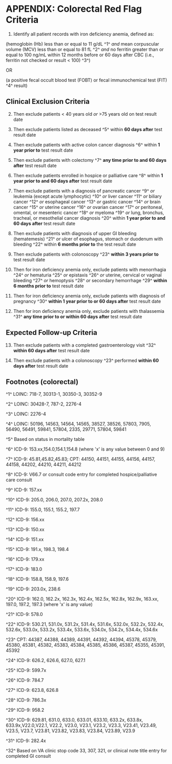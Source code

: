 # APPENDIX: Colorectal Red Flag Criteria

1. Identify all patient records with iron deficiency anemia, defined as:

(hemoglobin (Hb) less than or equal to 11 g/dL ^1^ *and* mean
corpuscular volume (MCV) less than or equal to 81 fL ^2^ *and* no
ferritin greater than or equal to 100 ng/mL within 12 months before or
60 days after CBC (i.e., ferritin not checked or result \< 100) ^3^)

OR

(a positive fecal occult blood test (FOBT) or fecal immunochemical
test (FIT) ^4^ result)




## Clinical Exclusion Criteria

2. Then exclude patients \< 40 years old *or* \>75 years old on test
result date

3. Then exclude patients listed as deceased ^5^ within **60 days
after** test result date

4. Then exclude patients with active colon cancer diagnosis ^6^ within
**1 year prior to** test result date

5. Then exclude patients with colectomy ^7^ **any time prior to and 60
days after** test result date

6. Then exclude patients enrolled in hospice or palliative care ^8^
within **1 year prior to and 60 days after** test result date

7. Then exclude patients with a diagnosis of pancreatic cancer ^9^ *or*
leukemia (except acute lymphocytic) ^10^ *or* liver cancer ^11^ *or*
biliary cancer ^12^ *or* esophageal cancer ^13^ *or* gastric cancer ^14^
*or* brain cancer ^15^ *or* uterine cancer ^16^ *or* ovarian cancer ^17^
*or* peritoneal, omental, or mesenteric cancer ^18^ *or* myeloma ^19^
*or* lung, bronchus, tracheal, or mesothelial cancer diagnosis ^20^
within **1 year prior to and 60 days after** test result date

8. Then exclude patients with diagnosis of upper GI bleeding
(hematemesis) ^21^ *or* ulcer of esophagus, stomach or duodenum with
bleeding ^22^ within **6 months prior to** the test result date

9. Then exclude patients with colonoscopy ^23^ **within 3 years prior
to** test result date

10. Then for iron deficiency anemia only, exclude patients with
menorrhagia ^24^ *or* hematuria ^25^ *or* epistaxis ^26^ *or* uterine,
cervical or vaginal bleeding ^27^ *or* hemoptysis ^28^ *or* secondary
hemorrhage ^29^ **within 6 months prior to** test result date

11. Then for iron deficiency anemia only, exclude patients with
diagnosis of pregnancy ^30^ **within 1 year prior to or 60 days
after** test result date

12. Then for iron deficiency anemia only, exclude patients with
thalassemia ^31^ **any time prior to or within 60 days after** test
result date




## Expected Follow-up Criteria

13. Then exclude patients with a completed gastroenterology visit ^32^
**within 60 days after** test result date

14. Then exclude patients with a colonoscopy ^23^ performed **within
60 days after** test result date




## Footnotes (colorectal)

^1^ LOINC: 718-7, 30313-1, 30350-3, 30352-9

^2^ LOINC: 30428-7, 787-2, 2276-4

^3^ LOINC: 2276-4

^4^ LOINC: 50196, 14563, 14564, 14565, 38527, 38526, 57803, 7905,
56490, 56491, 59841, 57804, 2335, 29771, 57804, 59841

^5^ Based on status in mortality table

^6^ ICD-9: 153.xx,154.0,154.1,154.8 (where 'x' is any value between 0
and 9)

^7^ ICD-9: 45.81,45.82,45.83; CPT: 44150, 44151, 44155, 44156, 44157,
44158, 44202, 44210, 44211, 44212

^8^ ICD-9: V66.7 or consult code entry for completed
hospice/palliative care consult

^9^ ICD-9: 157.xx

^10^ ICD-9: 205.0, 206.0, 207.0, 207.2x, 208.0

^11^ ICD-9: 155.0, 155.1, 155.2, 197.7

^12^ ICD-9: 156.xx

^13^ ICD-9: 150.xx

^14^ ICD-9: 151.xx

^15^ ICD-9: 191.x, 198.3, 198.4

^16^ ICD-9: 179.xx

^17^ ICD-9: 183.0

^18^ ICD-9: 158.8, 158.9, 197.6

^19^ ICD-9: 203.0x, 238.6

^20^ ICD-9: 162.0, 162.2x, 162.3x, 162.4x, 162.5x, 162.8x, 162.9x,
163.xx, 197.0, 197.2, 197.3 (where 'x' is any value)

^21^ ICD-9: 578.0

^22^ ICD-9: 530.21, 531.0x, 531.2x, 531.4x, 531.6x, 532.0x, 532.2x,
532.4x, 532.6x, 533.0x, 533.2x, 533.4x, 533.6x, 534.0x, 534.2x,
534.4x, 534.6x

^23^ CPT: 44387, 44388, 44389, 44391, 44392, 44394, 45378, 45379,
45380, 45381, 45382, 45383, 45384, 45385, 45386, 45387, 45355, 45391,
45392

^24^ ICD-9: 626.2, 626.6, 627.0, 627.1

^25^ ICD-9: 599.7x

^26^ ICD-9: 784.7

^27^ ICD-9: 623.8, 626.8

^28^ ICD-9: 786.3x

^29^ ICD-9: 958.2

^30^ ICD-9: 629.81, 631.0, 633.0, 633.01, 633.10, 633.2x, 633.8x,
633.9x,V22.0,V22.1, V22.2, V23.0, V23.1, V23.2, V23.3, V23.41,
V23.49, V23.5, V23.7, V23.81, V23.82, V23.83, V23.84, V23.89, V23.9

^31^ ICD-9: 282.4x

^32^ Based on VA clinic stop code 33, 307, 321, or clinical note title
entry for completed GI consult


